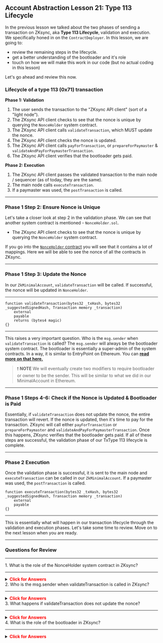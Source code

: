 ## Account Abstraction Lesson 21: Type 113 Lifecycle

In the previous lesson we talked about the two phases of sending a transaction on ZKsync, aka **Type 113 Lifecycle**, validation and execution. We specifically honed in on the `ContractDeployer`. In this lesson, we are going to:

- review the remaining steps in the lifecycle.
- get a better understanding of the bootloader and it's role
- touch on how we will make this work in our code (but no actual coding in this lesson)

Let's go ahead and review this now.

### Lifecycle of a type 113 (0x71) transaction

**Phase 1: Validation**

1. The user sends the transaction to the "ZKsync API client" (sort of a "light node").
2. The ZKsync API client checks to see that the nonce is unique by querying the `NonceHolder` system contract.
3. The ZKsync API client calls `validateTransaction`, which MUST update the nonce.
4. The ZKsync API client checks the nonce is updated.
5. The ZKsync API client calls `payForTransaction`, or `prepareForPaymaster` & `validateAndPayForPaymasterTransaction`.
6. The ZKsync API client verifies that the bootloader gets paid.

**Phase 2: Execution**

1. The ZKsync API client passes the validated transaction to the main node / sequencer (as of today, they are the same).
2. The main node calls `executeTransaction`.
3. If a paymaster was used, the `postTransaction` is called.

---

### Phase 1 Step 2: Ensure Nonce is Unique

Let's take a closer look at step 2 in the validation phase. We can see that another system contract is mentioned - `NonceHolder.sol`.

- The ZKsync API client checks to see that the nonce is unique by querying the `NonceHolder` system contract.

If you go into the [`NonceHolder` contract](https://github.com/Cyfrin/foundry-era-contracts/blob/3f99de4a37b126c5cb0466067f37be0c932167b2/src/system-contracts/contracts/NonceHolder.sol) you will see that it contains a lot of mappings. Here we will be able to see the nonce of all the contracts in ZKsync.

---

### Phase 1 Step 3: Update the Nonce

In our `ZkMinimalAccount`, `validateTransaction` will be called. If successful, the nonce will be updated in `NonceHolder`.

---

```solidity
function validateTransaction(bytes32 _txHash, bytes32 _suggestedSignedHash, Transaction memory _transaction)
    external
    payable
    returns (bytes4 magic)
{}
```

---

This raises a very important question. Who is the `msg.sender` when `validateTransaction` is called? The `msg.sender` will always be the bootloader system contract. The bootloader is essentially a super-admin of the system contracts. In a way, it is similar to EntryPoint on Ethereum. You can **[read more on that here.](https://docs.zksync.io/zk-stack/components/zksync-evm/bootloader)**

> ❗ **NOTE** We will eventually create two modifiers to require bootloader or owner to be the sender. This will be similar to what we did in our MinimalAccount in Ethereum.

---

### Phase 1 Steps 4-6: Check if the Nonce is Updated & Bootloader is Paid

Essentially, if `validateTransaction` does not update the nonce, the entire transaction will revert. If the nonce is updated, then it's time to pay for the transaction. ZKsync will call either `payForTransaction` or `prepareForPaymaster` and `validateAndPayForPaymasterTransaction`. Once this happens, ZKsync verifies that the bootloader gets paid. If all of these steps are successful, the validation phase of our TxType 113 lifecycle is complete.

---

### Phase 2 Execution

Once the validation phase is successful, it is sent to the main node and `executeTransaction` can be called in our `ZkMinimalAccount`. If a paymaster was used, the `postTransaction` is called.

```solidity
function executeTransaction(bytes32 _txHash, bytes32 _suggestedSignedHash, Transaction memory _transaction)
    external
    payable
{}
```

---

This is essentially what will happen in our transaction lifecycle through the validation and execution phases. Let's take some time to review. Move on to the next lesson when you are ready.

---

### Questions for Review

---

<summary>1. What is the role of the NonceHolder system contract in ZKsync?</summary>

---

<details>

**<summary><span style="color:red">Click for Answers</span></summary>**

    It is responsible for managing nonces in ZKsync. It ensures that each transaction has a unique nonce, which is crucial for transaction validation and preventing replay attacks.

</details>


<summary>2.  Who is the msg.sender when validateTransaction is called in ZKsync?</summary>

---

<details>

**<summary><span style="color:red">Click for Answers</span></summary>**

    The msg.sender when validateTransaction is called in ZKsync is always the bootloader system contract. The bootloader acts as a super-admin of the system contracts, similar to the EntryPoint on Ethereum.

</details>


<summary>3.  What happens if validateTransaction does not update the nonce?</summary>

---

<details>

**<summary><span style="color:red">Click for Answers</span></summary>**

    The entire transaction will revert.

</details>


<summary>4.  What is the role of the bootloader in ZKsync?</summary>

---

<details>

**<summary><span style="color:red">Click for Answers</span></summary>**

    It is responsible for validating and executing transactions, ensuring that the nonce is updated, and verifying that the bootloader gets paid. It plays a crucial role in the transaction lifecycle.

</details>

